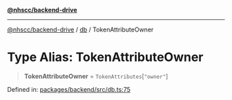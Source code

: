 [**@nhscc/backend-drive**](../../README.md)

***

[@nhscc/backend-drive](../../README.md) / [db](../README.md) / TokenAttributeOwner

# Type Alias: TokenAttributeOwner

> **TokenAttributeOwner** = `TokenAttributes`\[`"owner"`\]

Defined in: [packages/backend/src/db.ts:75](https://github.com/nhscc/drive.api.hscc.bdpa.org/blob/df5b4b7c72e05ed9c30cb0da8579abce7387b8fa/packages/backend/src/db.ts#L75)
